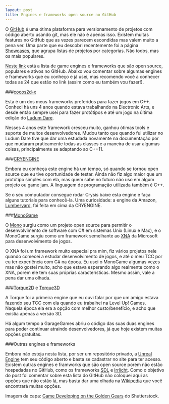 ```yaml
---
layout: post
title: Engines e frameworks open source no GitHub
---
```


O [GitHub](https://github.com) é uma ótima plataforma para versionamento de projetos com código aberto usando git, mas ele não é apenas isso. Existem muitas features no GitHub que as vezes parecem escondidas mas valem muito a pena ver. Uma parte que eu descobri recentemente foi a página [Showcases](https://github.com/showcases), que agrupa listas de projetos por categorias. Não todos, mas os mais populares.

[Neste link](https://github.com/showcases/game-engines) está a lista de game engines e frameworks que são open source, populares e ativos no GitHub. Abaixo vou comentar sobre algumas engines e frameworks que eu conheço e já usei, mas recomendo você a conhecer todas as 24 que estão no link (assim como eu também vou fazer!).

###[cocos2d-x](https://github.com/cocos2d/cocos2d-x)

Esta é um dos meus frameworks preferidos para fazer jogos em C++. Conheci há uns 4 anos quando estava trabalhando na Electronic Arts, e desde então sempre usei para fazer protótipos e até um jogo na última edição do [Ludum Dare](http://gamedeveloper.com.br/ludum-dare-36/).

Nesses 4 anos este framework cresceu muito, ganhou ótimas tools e suporte de muitos desenvolvedores. Mudou tanto que quando fui utilizar no Ludum Dare tive que dar uma estudada novamente na documentação por que mudaram praticamente todas as classes e a maneira de usar algumas coisas, principalmente se adaptando ao C++11.

###[CRYENGINE](https://github.com/CRYTEK-CRYENGINE/CRYENGINE)

Embora eu conheça este engine há um tempo, só quando se tornou open source que eu tive oportunidade de testar. Ainda não fiz algo maior que um protótipo simples com ela, mas quem sabe no futuro não uso em algum projeto ou game jam. A linguagem de programação utilizada também é C++.

Se o seu computador consegue rodar Crysis baixe esta engine e faça alguns tutoriais para conhecê-la. Uma curiosidade: a engine da Amazon, [Lumberyard](https://aws.amazon.com/pt/lumberyard/), foi feita em cima da CRYENGINE.

###[MonoGame](https://github.com/MonoGame/MonoGame)

O [Mono](http://www.mono-project.com/) surgiu como um projeto open source para permitir o desenvolvimento de software com C# em sistemas Unix (Linux e Mac), e o MonoGame surgiu como um framework semelhante ao [XNA](https://en.wikipedia.org/wiki/Microsoft_XNA) da Microsoft para desenvolvimento de jogos.

O XNA foi um framework muito especial pra mim, fiz vários projetos nele quando comecei a estudar desenvolvimento de jogos, e até o meu TCC por eu ter experiência com C# na época. Eu usei o MonoGame algumas vezes mas não gostei muito, acho que estava esperando algo realmente como o XNA, porem ele tem suas próprias características. Mesmo assim, vale a pena dar uma olhada.

###[Torque2D](https://github.com/GarageGames/Torque2D) e [Torque3D](https://github.com/GarageGames/Torque3D)

A Torque foi a primeira engine que eu ouvi falar por que um amigo estava fazendo seu TCC com ela quando eu trabalhei na Level Up! Games. Naquela época ela era a opção com melhor custo/benefício, e acho que existia apenas a versão 3D.

Há algum tempo a GarageGames abriu o código das suas duas engines para poder continuar atraindo desenvolvedores, já que hoje existem muitas opções gratuitas.

###Outras engines e frameworks

Embora não esteja nesta lista, por ser um repositório privado, a [Unreal Engine](https://github.com/EpicGames) tem seu código aberto e basta se cadastrar no site para ter acesso. Existem outras engines e framworks que são open source porém não estão hospedadas no GitHub, como os frameworks [SDL](https://www.libsdl.org/) e [Irrlicht](http://irrlicht.sourceforge.net/). Como o objetivo do post foi comentar sobre esta lista do GitHub não coloquei aqui as opções que não estão lá, mas basta dar uma olhada na [Wikipedia](https://en.wikipedia.org/wiki/List_of_game_engines) que você encontrará muitas opções.

Imagem da capa: [Game Developing on the Golden Gears](http://www.shutterstock.com/pic-421787956/stock-photo-game-developing-on-the-golden-gears-game-developing-industrial-illustration-with-glow-effect-and-lens-flare-game-developing-on-the-mechanism-of-golden-cogwheels-with-glow-effect-3d.html?language=pt&src=menHCfzNhb7cliJ00klB4g-1-33) do Shutterstock.
